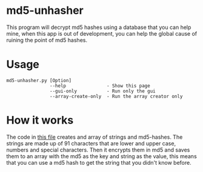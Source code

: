 # md5-unhasher
This program will decrypt md5 hashes using a database that you can help mine, when this app is out of development, you can help the global cause of ruining the point of md5 hashes.

# Usage 
```
md5-unhasher.py [Option]  
                --help               - Show this page  
                --gui-only           - Run only the gui  
                --array-create-only  - Run the array creator only
```

# How it works
The code in [this file](stemboy/md5-unhasher/msic/array_creator.py) creates and array of strings and md5-hashes. The strings are made up of 91 characters that are lower and upper case, numbers and special characters. Then it encrypts them in md5 and saves them to an array with the md5 as the key and string as the value, this means that you can use a md5 hash to get the string that you didn't know before.